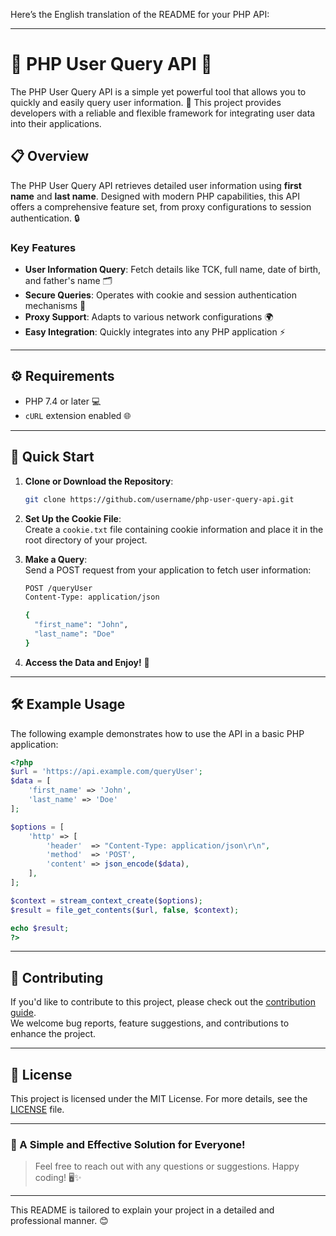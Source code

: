 Here’s the English translation of the README for your PHP API:  

---

# 🌟 PHP User Query API 🌟  

The PHP User Query API is a simple yet powerful tool that allows you to quickly and easily query user information. 🚀 This project provides developers with a reliable and flexible framework for integrating user data into their applications.  

## 📋 Overview  

The PHP User Query API retrieves detailed user information using **first name** and **last name**. Designed with modern PHP capabilities, this API offers a comprehensive feature set, from proxy configurations to session authentication. 🔒  

### Key Features  
- **User Information Query**: Fetch details like TCK, full name, date of birth, and father's name 🗂️  
- **Secure Queries**: Operates with cookie and session authentication mechanisms 🔑  
- **Proxy Support**: Adapts to various network configurations 🌍  
- **Easy Integration**: Quickly integrates into any PHP application ⚡  

---

## ⚙️ Requirements  
- PHP 7.4 or later 💻  
- `cURL` extension enabled 🌐  

---

## 🚀 Quick Start  

1. **Clone or Download the Repository**:  
   ```bash
   git clone https://github.com/username/php-user-query-api.git
   ```  

2. **Set Up the Cookie File**:  
   Create a `cookie.txt` file containing cookie information and place it in the root directory of your project.  

3. **Make a Query**:  
   Send a POST request from your application to fetch user information:  
   ```bash
   POST /queryUser
   Content-Type: application/json

   {
     "first_name": "John",
     "last_name": "Doe"
   }
   ```  

4. **Access the Data and Enjoy!** 🎉  

---

## 🛠️ Example Usage  

The following example demonstrates how to use the API in a basic PHP application:  

```php
<?php
$url = 'https://api.example.com/queryUser';
$data = [
    'first_name' => 'John',
    'last_name' => 'Doe'
];

$options = [
    'http' => [
        'header'  => "Content-Type: application/json\r\n",
        'method'  => 'POST',
        'content' => json_encode($data),
    ],
];

$context = stream_context_create($options);
$result = file_get_contents($url, false, $context);

echo $result;
?>
```  

---

## 💬 Contributing  

If you'd like to contribute to this project, please check out the [contribution guide](CONTRIBUTING.md).  
We welcome bug reports, feature suggestions, and contributions to enhance the project.  

---

## 📝 License  

This project is licensed under the MIT License. For more details, see the [LICENSE](LICENSE) file.  

---

### 🌟 A Simple and Effective Solution for Everyone!  

> Feel free to reach out with any questions or suggestions. Happy coding! 🖥️✨  

---

This README is tailored to explain your project in a detailed and professional manner. 😊